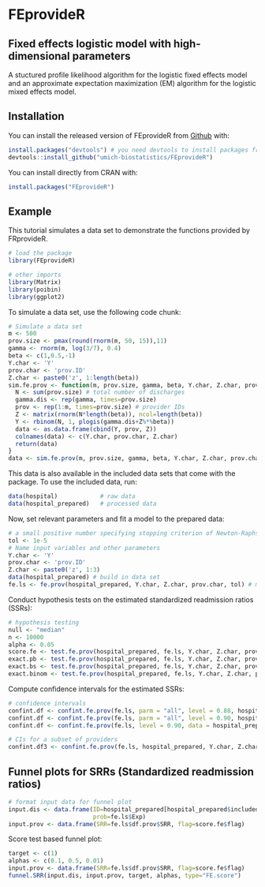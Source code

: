 
<!-- README.md is generated from README.Rmd. Please edit that file -->

# FEprovideR

## Fixed effects logistic model with high-dimensional parameters

<!-- badges: start -->

<!-- badges: end -->

A stuctured profile likelihood algorithm for the logistic fixed effects
model and an approximate expectation maximization (EM) algorithm for the
logistic mixed effects model.

## Installation

You can install the released version of FEprovideR from
[Github](https://github.com/umich-biostatistics/FEprovideR)
with:

``` r
install.packages("devtools") # you need devtools to install packages from Github
devtools::install_github("umich-biostatistics/FEprovideR")
```

You can install directly from CRAN with:

``` r
install.packages("FEprovideR")
```

## Example

This tutorial simulates a data set to demonstrate the functions provided
by FRprovideR.

``` r
# load the package
library(FEprovideR)

# other imports
library(Matrix)
library(poibin)
library(ggplot2)
```

To simulate a data set, use the following code chunk:

``` r
# Simulate a data set
m <- 500
prov.size <- pmax(round(rnorm(m, 50, 15)),11)
gamma <- rnorm(m, log(3/7), 0.4)
beta <- c(1,0.5,-1)
Y.char <- 'Y'
prov.char <- 'prov.ID'
Z.char <- paste0('z', 1:length(beta))
sim.fe.prov <- function(m, prov.size, gamma, beta, Y.char, Z.char, prov.char) {
  N <- sum(prov.size) # total number of discharges
  gamma.dis <- rep(gamma, times=prov.size)
  prov <- rep(1:m, times=prov.size) # provider IDs
  Z <- matrix(rnorm(N*length(beta)), ncol=length(beta))
  Y <- rbinom(N, 1, plogis(gamma.dis+Z%*%beta))
  data <- as.data.frame(cbind(Y, prov, Z))
  colnames(data) <- c(Y.char, prov.char, Z.char) 
  return(data)
}
data <- sim.fe.prov(m, prov.size, gamma, beta, Y.char, Z.char, prov.char)
```

This data is also available in the included data sets that come with the
package. To use the included data, run:

``` r
data(hospital)            # raw data
data(hospital_prepared)   # processed data
```

Now, set relevant parameters and fit a model to the prepared
data:

``` r
# a small positive number specifying stopping criterion of Newton-Raphson algorithm
tol <- 1e-5  
# Name input variables and other parameters
Y.char <- 'Y'
prov.char <- 'prov.ID'
Z.char <- paste0('z', 1:3)
data(hospital_prepared) # build in data set
fe.ls <- fe.prov(hospital_prepared, Y.char, Z.char, prov.char, tol) # model fitting
```

Conduct hypothesis tests on the estimated standardized readmission
ratios (SSRs):

``` r
# hypothesis testing
null <- "median"
n <- 10000
alpha <- 0.05
score.fe <- test.fe.prov(hospital_prepared, fe.ls, Y.char, Z.char, prov.char, test="score", null, alpha)
exact.pb <- test.fe.prov(hospital_prepared, fe.ls, Y.char, Z.char, prov.char, test="exact.poisbinom", null, alpha)
exact.bs <- test.fe.prov(hospital_prepared, fe.ls, Y.char, Z.char, prov.char, test="exact.bootstrap", null, alpha, n)
exact.binom <- test.fe.prov(hospital_prepared, fe.ls, Y.char, Z.char, prov.char, test="exact.binom", null="median", alpha)
```

Compute confidence intervals for the estimated SSRs:

``` r
# confidence intervals
confint.df <- confint.fe.prov(fe.ls, parm = "all", level = 0.88, hospital_prepared, Y.char, Z.char, prov.char)
confint.df <- confint.fe.prov(fe.ls, parm = "all", level = 0.90, hospital_prepared, Y.char, Z.char, prov.char)
confint.df <- confint.fe.prov(fe.ls, level = 0.90, data = hospital_prepared, Y.char = Y.char, Z.char = Z.char, prov.char = prov.char)

# CIs for a subset of providers
confint.df3 <- confint.fe.prov(fe.ls, hospital_prepared, Y.char, Z.char, prov.char, parm=c(1,2,50), level=0.95) 
```

## Funnel plots for SRRs (Standardized readmission ratios)

``` r
# format input data for funnel plot
input.dis <- data.frame(ID=hospital_prepared[hospital_prepared$included==1, prov.char],
                        prob=fe.ls$Exp)
input.prov <- data.frame(SRR=fe.ls$df.prov$SRR, flag=score.fe$flag)
```

Score test based funnel plot:

``` r
target <- c(1)
alphas <- c(0.1, 0.5, 0.01)
input.prov <- data.frame(SRR=fe.ls$df.prov$SRR, flag=score.fe$flag)
funnel.SRR(input.dis, input.prov, target, alphas, type="FE.score")
```
